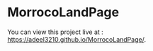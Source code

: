 # MorrocoLandPage
You can view this project live at : https://adeel3210.github.io/MorrocoLandPage/.
